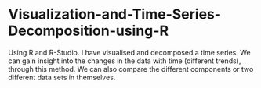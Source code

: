 # Visualization-and-Time-Series-Decomposition-using-R
Using R and R-Studio. I have visualised and decomposed a time series. We can gain insight into the changes in the data with time (different trends), through this method. We can also compare the different components or two different data sets in themselves.
